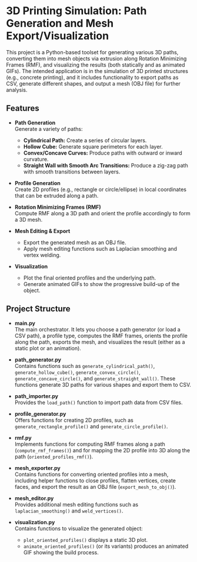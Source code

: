 # 3D Printing Simulation: Path Generation and Mesh Export/Visualization

This project is a Python-based toolset for generating various 3D paths, converting them into mesh objects via extrusion along Rotation Minimizing Frames (RMF), and visualizing the results (both statically and as animated GIFs). The intended application is in the simulation of 3D printed structures (e.g., concrete printing), and it includes functionality to export paths as CSV, generate different shapes, and output a mesh (OBJ file) for further analysis.

## Features

- **Path Generation**  
  Generate a variety of paths:
  - **Cylindrical Path:** Create a series of circular layers.
  - **Hollow Cube:** Generate square perimeters for each layer.
  - **Convex/Concave Curves:** Produce paths with outward or inward curvature.
  - **Straight Wall with Smooth Arc Transitions:** Produce a zig-zag path with smooth transitions between layers.

- **Profile Generation**  
  Create 2D profiles (e.g., rectangle or circle/ellipse) in local coordinates that can be extruded along a path.

- **Rotation Minimizing Frames (RMF)**  
  Compute RMF along a 3D path and orient the profile accordingly to form a 3D mesh.

- **Mesh Editing & Export**  
  - Export the generated mesh as an OBJ file.
  - Apply mesh editing functions such as Laplacian smoothing and vertex welding.

- **Visualization**  
  - Plot the final oriented profiles and the underlying path.
  - Generate animated GIFs to show the progressive build-up of the object.

## Project Structure

- **main.py**  
  The main orchestrator. It lets you choose a path generator (or load a CSV path), a profile type, computes the RMF frames, orients the profile along the path, exports the mesh, and visualizes the result (either as a static plot or an animation).

- **path_generator.py**  
  Contains functions such as `generate_cylindrical_path()`, `generate_hollow_cube()`, `generate_convex_circle()`, `generate_concave_circle()`, and `generate_straight_wall()`. These functions generate 3D paths for various shapes and export them to CSV.

- **path_importer.py**  
  Provides the `load_path()` function to import path data from CSV files.

- **profile_generator.py**  
  Offers functions for creating 2D profiles, such as `generate_rectangle_profile()` and `generate_circle_profile()`.

- **rmf.py**  
  Implements functions for computing RMF frames along a path (`compute_rmf_frames()`) and for mapping the 2D profile into 3D along the path (`oriented_profiles_rmf()`).

- **mesh_exporter.py**  
  Contains functions for converting oriented profiles into a mesh, including helper functions to close profiles, flatten vertices, create faces, and export the result as an OBJ file (`export_mesh_to_obj()`).

- **mesh_editor.py**  
  Provides additional mesh editing functions such as `laplacian_smoothing()` and `weld_vertices()`.

- **visualization.py**  
  Contains functions to visualize the generated object:
  - `plot_oriented_profiles()` displays a static 3D plot.
  - `animate_oriented_profiles()` (or its variants) produces an animated GIF showing the build process.



